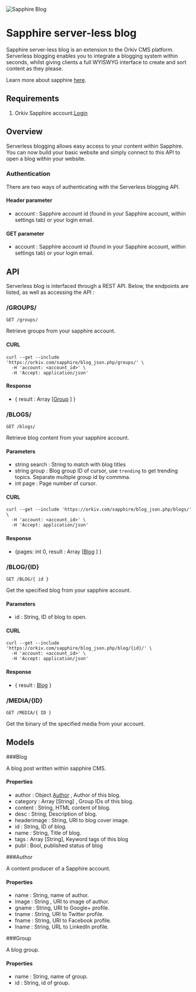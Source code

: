 ![Sapphire Blog](https://orkiv.com/sapphire/bloglogo.png)

# Sapphire server-less blog

Sapphire server-less blog is an extension to the Orkiv CMS platform. Serverless blogging enables you to integrate a blogging system within seconds, whilst giving clients a full WYISWYG interface to create and sort content as they please. 

Learn more about sapphire [here](https://orkiv.com/sapphire-web).

## Requirements

1. Orkiv Sapphire account.[Login](https://orkiv.com/sapphire)

## Overview

Serverless blogging  allows easy access to your content within Sapphire. You can now build your basic website and simply connect to this API to open a blog within your website. 


### Authentication

There are two ways of authenticating with the Serverless blogging API.

#### Header parameter

 - account : Sapphire account id (found in your Sapphire account, within settings tab) or your login email.

#### GET parameter

- account : Sapphire account id (found in your Sapphire account, within settings tab) or your login email.

## API 

Serverless blog is interfaced through a REST API. Below, the endpoints are listed, as well as accessing the API :

### /GROUPS/

	GET /groups/
Retrieve groups from your sapphire account.

#### CURL 

	curl --get --include 'https://orkiv.com/sapphire/blog_json.php/groups/' \
	  -H 'account: <account_id>' \
	  -H 'Accept: application/json'
	  
#### Response 

- { result : Array [[Group](#group) ] }

### /BLOGS/

	GET /blogs/

Retrieve blog content from your sapphire account. 

#### Parameters

- string search : String to match with blog titles
- string group : Blog group ID of cursor, use `trending` to get trending topics. Separate multiple group id by commma.
- int page : Page number of cursor.

#### CURL 

	curl --get --include 'https://orkiv.com/sapphire/blog_json.php/blogs/' \
	  -H 'account: <account_id>' \
	  -H 'Accept: application/json'
	  
#### Response 

- {pages: int 0, result : Array [[Blog](#blog) ] }



### /BLOG/{ID}

	GET /BLOG/{ id }

Get the specified blog from your sapphire account.

#### Parameters

- id : String, ID of blog to open.

#### CURL 

	curl --get --include 'https://orkiv.com/sapphire/blog_json.php/blog/{id}/' \
	  -H 'account: <account_id>' \
	  -H 'Accept: application/json'
	  
#### Response 

- { result : [Blog](#blog)  }

### /MEDIA/{ID}

	GET /MEDIA/{ ID }

Get the binary of the specified media from your account.


## Models

###Blog

A blog post written within sapphire CMS.

#### Properties

- author : Object [Author](#author) , Author of this blog.
- category : Array [String] , Group IDs of this blog.
- content : String, HTML content of blog.
- desc : String, Description of blog.
- headerimage : String, URI to blog cover image.
- id : String, ID of blog.
- name : String, Title of blog.
- tags : Array [String], Keyword tags of this blog
- publ : Bool, published status of blog


###Author

A content producer of a Sapphire account.

#### Properties

- name : String, name of author.
- image : String , URI to image of author.
- gname : String, URI to Google+ profile.
- tname : String, URI to Twitter profile.
- fname : String, URI to Facebook profile.
- lname : String, URL to LinkedIn profile.


###Group

A blog group.

#### Properties

- name : String, name of group.
- id : String, id of group.
